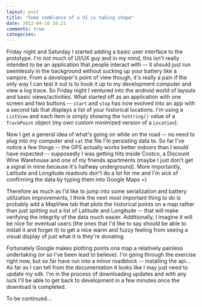 ```yaml
---
layout: post
title: "Some semblance of a UI is taking shape"
date: 2012-04-16 16:21
comments: true
categories: 
---
```

Friday night and Saturday I started adding a basic user interface to the prototype.  I'm not much of UI/UX guy and in my mind, this isn't really intended to be an application that people interact with -- it should just run seemlessly in the background without sucking up your battery like a vampire.  From a developer's point of view though, it's really a pain if the only way I can test it out is to hook it up to my development computer and view a log trace.  So Friday night I ventured into the android world of layouts and basic views/activities.  What started off as an application with one screen and two buttons -- `start` and `stop` has now evolved into an app with a second tab that displays a list of your historical locations.  I'm using a `ListView` and each item is simply showing the `toString()` value of a `TrackPoint` object (my own custom minimized version of a `Location`).  

Now I get a general idea of what's going on while on the road -- no need to plug into my computer and `cat` the file I'm persisting data to.  So far I've notice a few things -- the GPS actually works better indoors than I would have expected -- supposedly I was getting hits inside Costco, a Discount Wine Warehouse and one of my friends apartments (maybe I just don't get a signal in mine because it's halfway underground).  More importantly, Latitude and Longitude readouts don't do a lot for me and I'm sick of confirming the data by typing them into Google Maps =) 

Therefore as much as I'd like to jump into some serialization and battery utilization improvements, I think the next most important thing to do is probably add a MapView tab that plots the historical points on a map rather than just spitting out a list of Latitude and Longitude -- that will make verifying the integrity of the data much easier.  Additionally, I imagine it will be nice for eventual users (the ones that I'd like to say should be able to install it and forget it) to get a nice warm and fuzzy feeling from seeing a visual display of just what it is they're donating.

Fortunately Google makes plotting points ona map a relatively painless undertaking (or so I've been lead to believe).  I'm going through the exercise right now, but so far have run into a minor roadblock -- installing the api...  As far as I can tell from the documentation it looks like I may just need to update my sdk.  I'm in the process of downloading updates and with any luck I'll be able to get back to development in a few minutes once the download is completed.

To be continued...
